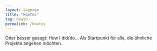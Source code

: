 ```yaml
---
layout: tagpage
title: "HowTos"
tag: howto
permalink: /howtos
---
```

Oder besser gesagt: How I did/do... Als Startpunkt für alle, die ähnliche Projekte angehen möchten.